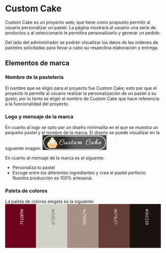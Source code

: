 # Custom Cake

Custom Cake es un proyecto web; que tiene como proposito
permitir al usuario personalizar un pastel. La página mostrará al usuario
una serie de productos y al seleccionarlo le permitira personalizarlo y generar un pedido.

Del lado del administrador se podrán visualizar los datos de las ordenes de pasteles solicitadas para llevar a cabo
su respectiva elaboración y entrega.


## Elementos de marca
### Nombre de la pastelería
El nombre que se eligió para el proyecto fue Custom Cake; esto por que el proyecto le permite al
usuario realizar la personalización de un pastel a su gusto; por lo tanto se eligió el nombre de Custom Cake que hace referencia a la funcionalidad del proyecto.
### Logo y mensaje de la marca
En cuanto al logo se opto por un diseño minimalita en el que se muestra un pequeño pastel y el nombre de la marca.
El diseño se puede visualizar en la siguiente imagen:
![Logo](https://github.com/yomidev/Custom-Cake-LaunchX/blob/main/img/logo.jpg?raw=true)

En cuanto al mensaje de la marca es el siguente:
- Personaliza tu pastel
- Escoge entre los diferentes ingredientes y crea el pastel perfecto. Nuestra producción es 100% artesanal.
### Paleta de colores
La paleta de colores elegida es la siguiente:
![Paleta de Colores](https://github.com/yomidev/Custom-Cake-LaunchX/blob/main/img/custom%20cake.png?raw=true)

